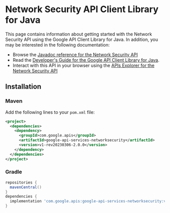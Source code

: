 # Network Security API Client Library for Java



This page contains information about getting started with the Network Security API
using the Google API Client Library for Java. In addition, you may be interested
in the following documentation:

* Browse the [Javadoc reference for the Network Security API][javadoc]
* Read the [Developer's Guide for the Google API Client Library for Java][google-api-client].
* Interact with this API in your browser using the [APIs Explorer for the Network Security API][api-explorer]

## Installation

### Maven

Add the following lines to your `pom.xml` file:

```xml
<project>
  <dependencies>
    <dependency>
      <groupId>com.google.apis</groupId>
      <artifactId>google-api-services-networksecurity</artifactId>
      <version>v1-rev20230306-2.0.0</version>
    </dependency>
  </dependencies>
</project>
```

### Gradle

```gradle
repositories {
  mavenCentral()
}
dependencies {
  implementation 'com.google.apis:google-api-services-networksecurity:v1-rev20230306-2.0.0'
}
```

[javadoc]: https://googleapis.dev/java/google-api-services-networksecurity/latest/index.html
[google-api-client]: https://github.com/googleapis/google-api-java-client/
[api-explorer]: https://developers.google.com/apis-explorer/#p/networksecurity/v1/
